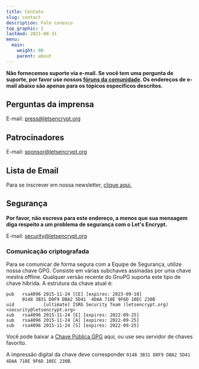 ```yaml
---
title: Contato
slug: contact
description: Fale conosco
top_graphic: 1
lastmod: 2021-08-31
menu:
  main:
    weight: 90
    parent: about
---
```


**Não fornecemos suporte via e-mail. Se você tem uma pergunta de suporte, por favor use nossos [fóruns da comunidade](https://community.letsencrypt.org). Os endereços de e-mail abaixo são apenas para os tópicos específicos descritos.**

## Perguntas da imprensa

E-mail: [press@letsencrypt.org](mailto:press@letsencrypt.org)

## Patrocinadores

E-mail: [sponsor@letsencrypt.org](mailto:sponsor@letsencrypt.org)

## Lista de Email

Para se inscrever em nossa newsletter, [clique aqui.](https://mailchi.mp/letsencrypt.org/fjp6ha1gad)

## Segurança

**Por favor, não escreva para este endereço, a menos que sua mensagem diga respeito a um problema de segurança com o Let's Encrypt.**

E-mail: [security@letsencrypt.org](mailto:security@letsencrypt.org)

### Comunicação criptografada

Para se comunicar de forma segura com a Equipe de Segurança, utilize nossa chave GPG. Consiste em várias subchaves assinadas por uma chave mestra offline. Qualquer versão recente do GnuPG suporta este tipo de chave híbrida. A estrutura da chave atual é:

```
pub   rsa4096 2015-11-24 [CE] [expires: 2023-09-18]
      0148 3B31 D8F9 DBA2 5D41  4DAA 718E 9F6D 10EC 230B
uid           [ultimate] ISRG Security Team (letsencrypt.org) <security@letsencrypt.org>
sub   rsa4096 2015-11-24 [E] [expires: 2022-09-25]
sub   rsa4096 2015-11-24 [A] [expires: 2022-09-25]
sub   rsa4096 2015-11-24 [S] [expires: 2022-09-25]
```

Você pode baixar a [Chave Pública GPG](/security_letsencrypt.org-publickey.asc) aqui, ou use seu servidor de chaves favorito.

A impressão digital da chave deve corresponder `0148 3B31 D8F9 DBA2 5D41 4DAA 718E 9F6D 10EC 230B`.
